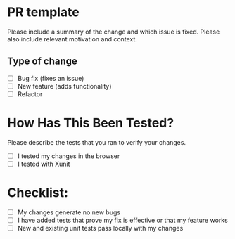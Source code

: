 # PR template

Please include a summary of the change and which issue is fixed. Please also include relevant motivation and context.

## Type of change

- [ ]  Bug fix (fixes an issue)
- [ ]  New feature (adds functionality)
- [ ]  Refactor

# How Has This Been Tested?

Please describe the tests that you ran to verify your changes.

- [ ]  I tested my changes in the browser
- [ ]  I tested with Xunit

# Checklist:

- [ ]  My changes generate no new bugs
- [ ]  I have added tests that prove my fix is effective or that my feature works
- [ ]  New and existing unit tests pass locally with my changes
